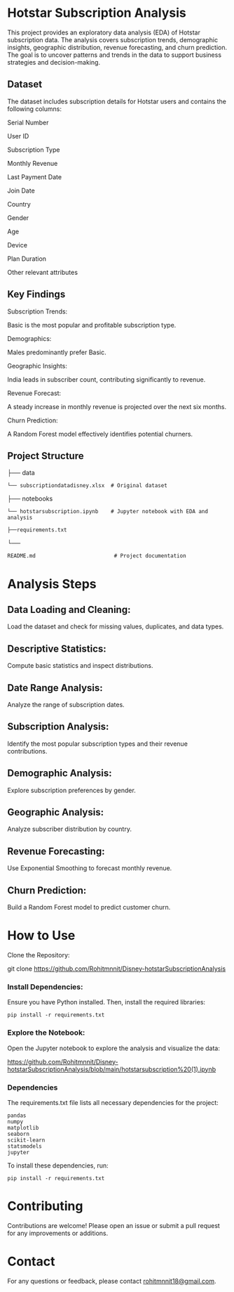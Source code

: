 
# Hotstar Subscription Analysis

This project provides an exploratory data analysis (EDA) of Hotstar subscription data. The analysis covers subscription trends, demographic insights, geographic distribution, revenue forecasting, and churn prediction. The goal is to uncover patterns and trends in the data to support business strategies and decision-making.

## Dataset
The dataset includes subscription details for Hotstar users and contains the following columns:

Serial Number

User ID

Subscription Type

Monthly Revenue

Last Payment Date

Join Date

Country

Gender

Age

Device

Plan Duration

Other relevant attributes

## Key Findings

Subscription Trends:

Basic is the most popular and profitable subscription type.

Demographics:

Males predominantly prefer Basic.

Geographic Insights:

India leads in subscriber count, contributing significantly to revenue.

Revenue Forecast:

A steady increase in monthly revenue is projected over the next six months.

Churn Prediction:

A Random Forest model effectively identifies potential churners.


## Project Structure


├── data

    └── subscriptiondatadisney.xlsx  # Original dataset
├── notebooks

 
    └── hotstarsubscription.ipynb    # Jupyter notebook with EDA and analysis

    ├──requirements.txt  
└──
  
    README.md                         # Project documentation


# Analysis Steps
## Data Loading and Cleaning:

Load the dataset and check for missing values, duplicates, and data types.

## Descriptive Statistics:

Compute basic statistics and inspect distributions.
## Date Range Analysis:

Analyze the range of subscription dates.

## Subscription Analysis:

Identify the most popular subscription types and their revenue contributions.

## Demographic Analysis:

Explore subscription preferences by gender.

## Geographic Analysis:

Analyze subscriber distribution by country.

## Revenue Forecasting:

Use Exponential Smoothing to forecast monthly revenue.

## Churn Prediction:

Build a Random Forest model to predict customer churn.


# How to Use
Clone the Repository:

git clone https://github.com/Rohitmnnit/Disney-hotstarSubscriptionAnalysis
    

### Install Dependencies:
Ensure you have Python installed. Then, install the required libraries:

    pip install -r requirements.txt

### Explore the Notebook:
Open the Jupyter notebook to explore the analysis and visualize the data:

https://github.com/Rohitmnnit/Disney-hotstarSubscriptionAnalysis/blob/main/hotstarsubscription%20(1).ipynb


### Dependencies

The requirements.txt file lists all necessary dependencies for the project:


    pandas
    numpy
    matplotlib
    seaborn
    scikit-learn
    statsmodels
    jupyter

To install these dependencies, run:


    pip install -r requirements.txt

# Contributing

Contributions are welcome! Please open an issue or submit a pull request for any improvements or additions.


# Contact
For any questions or feedback, please contact rohitmnnit18@gmail.com.

